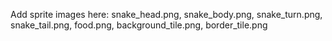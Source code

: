 Add sprite images here: snake_head.png, snake_body.png, snake_turn.png, snake_tail.png, food.png, background_tile.png, border_tile.png
